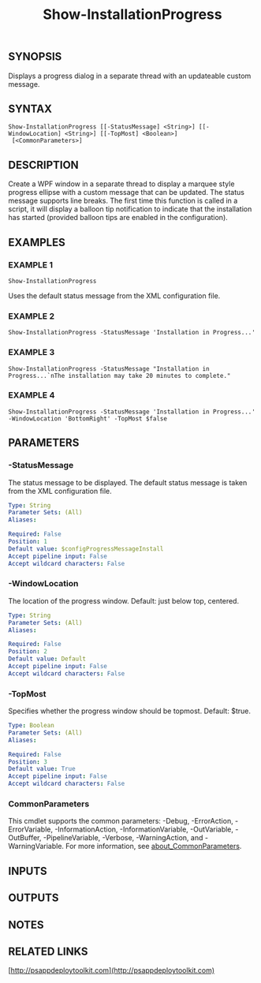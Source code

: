 ﻿---
title: Show-InstallationProgress
editLink: false
isShowComments: false
external help file: PSAppDeployToolkit-help.xml
Module Name: PSAppDeployToolkit
online version: http://psappdeploytoolkit.com
schema: 2.0.0
---

## SYNOPSIS
Displays a progress dialog in a separate thread with an updateable custom message.

## SYNTAX

```
Show-InstallationProgress [[-StatusMessage] <String>] [[-WindowLocation] <String>] [[-TopMost] <Boolean>]
 [<CommonParameters>]
```

## DESCRIPTION
Create a WPF window in a separate thread to display a marquee style progress ellipse with a custom message that can be updated.
The status message supports line breaks.
The first time this function is called in a script, it will display a balloon tip notification to indicate that the installation has started (provided balloon tips are enabled in the configuration).

## EXAMPLES

### EXAMPLE 1
```
Show-InstallationProgress
```

Uses the default status message from the XML configuration file.

### EXAMPLE 2
```
Show-InstallationProgress -StatusMessage 'Installation in Progress...'
```

### EXAMPLE 3
```
Show-InstallationProgress -StatusMessage "Installation in Progress...`nThe installation may take 20 minutes to complete."
```

### EXAMPLE 4
```
Show-InstallationProgress -StatusMessage 'Installation in Progress...' -WindowLocation 'BottomRight' -TopMost $false
```

## PARAMETERS

### -StatusMessage
The status message to be displayed.
The default status message is taken from the XML configuration file.

```yaml
Type: String
Parameter Sets: (All)
Aliases:

Required: False
Position: 1
Default value: $configProgressMessageInstall
Accept pipeline input: False
Accept wildcard characters: False
```

### -WindowLocation
The location of the progress window.
Default: just below top, centered.

```yaml
Type: String
Parameter Sets: (All)
Aliases:

Required: False
Position: 2
Default value: Default
Accept pipeline input: False
Accept wildcard characters: False
```

### -TopMost
Specifies whether the progress window should be topmost.
Default: $true.

```yaml
Type: Boolean
Parameter Sets: (All)
Aliases:

Required: False
Position: 3
Default value: True
Accept pipeline input: False
Accept wildcard characters: False
```

### CommonParameters
This cmdlet supports the common parameters: -Debug, -ErrorAction, -ErrorVariable, -InformationAction, -InformationVariable, -OutVariable, -OutBuffer, -PipelineVariable, -Verbose, -WarningAction, and -WarningVariable. For more information, see [about_CommonParameters](http://go.microsoft.com/fwlink/?LinkID=113216).

## INPUTS

## OUTPUTS

## NOTES

## RELATED LINKS

[http://psappdeploytoolkit.com](http://psappdeploytoolkit.com)

